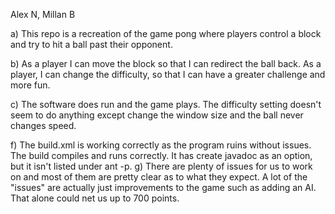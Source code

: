 Alex N, Millan B

a) This repo is a recreation of the game pong where players control a block and try to hit a ball past their opponent.

b) As a player I can move the block so that I can redirect the ball back. As a player, I can change the difficulty, so that I can have a greater challenge and more fun.

c) The software does run and the game plays. The difficulty setting doesn't seem to do anything except change the window size and the ball never changes speed.

f) The build.xml is working correctly as the program ruins without issues. The build compiles and runs correctly. It has create javadoc as an option, but it isn't listed under ant -p. 
g) There are plenty of issues for us to work on and most of them are pretty clear as to what they expect. A lot of the "issues" are actually just improvements to the game such as adding an AI. That alone could net us up to 700 points. 
